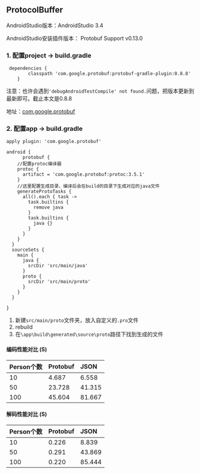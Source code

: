 ## ProtocolBuffer



AndroidStudio版本：AndroidStudio 3.4

AndroidStudio安装插件版本： Protobuf Support  v0.13.0 

### 1. 配置project -> build.gradle

```
 dependencies {
        classpath 'com.google.protobuf:protobuf-gradle-plugin:0.8.8'
    }
```

注意：也许会遇到`'debugAndroidTestCompile' not found.`问题，把版本更新到最新即可。截止本文是0.8.8

地址：[com.google.protobuf]([com.google.protobuf](https://plugins.gradle.org/plugin/com.google.protobuf))

### 2. 配置app -> build.gradle

```
apply plugin: 'com.google.protobuf'
```



```
android {
      protobuf {
    //配置protoc编译器
    protoc {
      artifact = 'com.google.protobuf:protoc:3.5.1'
    }
    //这里配置生成目录，编译后会在build的目录下生成对应的java文件
    generateProtoTasks {
      all().each { task ->
        task.builtins {
          remove java
        }
        task.builtins {
          java {}
        }
      }
    }
  }
  sourceSets {
    main {
      java {
        srcDir 'src/main/java'
      }
      proto {
        srcDir 'src/main/proto'
      }
    }
  }
    
}
```

1. 新建`src/main/proto`文件夹，放入自定义的`.pro`文件
2. rebuild
3. 在`\app\build\generated\source\proto`路径下找到生成的文件

#### 编码性能对比 (S)

| Person个数 | Protobuf | JSON   |
| :--------- | :------- | :----- |
| 10         | 4.687    | 6.558  |
| 50         | 23.728   | 41.315 |
| 100        | 45.604   | 81.667 |

#### 解码性能对比 (S)

| Person个数 | Protobuf | JSON   |
| :--------- | :------- | :----- |
| 10         | 0.226    | 8.839  |
| 50         | 0.291    | 43.869 |
| 100        | 0.220    | 85.444 |